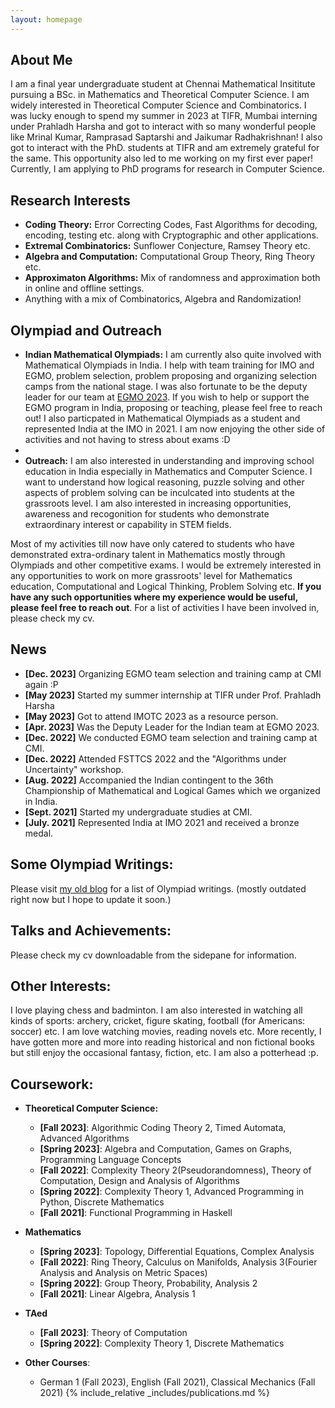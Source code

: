 ```yaml
---
layout: homepage
---
```


## About Me

I am a final year undergraduate student at Chennai Mathematical Insititute pursuing a BSc. in Mathematics and Theoretical Computer Science. I am widely interested in Theoretical Computer Science and Combinatorics. I was lucky enough to spend my summer in 2023 at TIFR, Mumbai interning under Prahladh Harsha and got to interact with so many wonderful people like Mrinal Kumar, Ramprasad Saptarshi and Jaikumar Radhakrishnan! I also got to interact with the PhD. students at TIFR and am extremely grateful for the same. This opportunity also led to me working on my first ever paper! Currently, I am applying to PhD programs for research in Computer Science.


## Research Interests

- **Coding Theory:** Error Correcting Codes, Fast Algorithms for decoding, encoding, testing etc. along with Cryptographic and other applications.
- **Extremal Combinatorics:** Sunflower Conjecture, Ramsey Theory etc.
- **Algebra and Computation:** Computational Group Theory, Ring Theory etc.
- **Approximaton Algorithms:** Mix of randomness and approximation both in online and offline settings.
- Anything with a mix of Combinatorics, Algebra and Randomization!

## Olympiad and Outreach

- **Indian Mathematical Olympiads:**  I am currently also quite involved with Mathematical Olympiads in India. I help with team training for IMO and EGMO, problem selection, problem proposing and organizing selection camps from the national stage. I was also fortunate to be the deputy leader for our team at [EGMO 2023](https://www.egmo.org/egmos/egmo12/countries/country35/). If you wish to help or support the EGMO program in India, proposing or teaching, please feel free to reach out! I also particpated in Mathematical Olympiads as a student and represented India at the IMO in 2021. I am now enjoying the other side of activities and not having to stress about exams :D
- 
- **Outreach:**  I am also interested in understanding and improving school education in India especially in Mathematics and Computer Science. I want to understand how logical reasoning, puzzle solving and other aspects of problem solving can be inculcated into students at the grassroots level. I am also interested in increasing opportunities, awareness and recogonition for students who demonstrate extraordinary interest or capability in STEM fields.
  
Most of my activities till now have only catered to students who have demonstrated extra-ordinary talent in Mathematics mostly through Olympiads and other competitive exams. I would be extremely interested in any opportunities to work on more grassroots' level for Mathematics education, Computational and Logical Thinking, Problem Solving etc. **If you have any such opportunities where my experience would be useful, please feel free to reach out**. For a list of activities I have been involved in, please check my cv.




## News
 
- **[Dec. 2023]** Organizing EGMO team selection and training camp at CMI again :P
- **[May 2023]** Started my summer internship at TIFR under Prof. Prahladh Harsha
- **[May 2023]** Got to attend IMOTC 2023 as a resource person.
- **[Apr. 2023]** Was the Deputy Leader for the Indian team at EGMO 2023.
- **[Dec. 2022]** We conducted EGMO team selection and training camp at CMI.
- **[Dec. 2022]** Attended FSTTCS 2022 and the "Algorithms under Uncertainty" workshop. 
- **[Aug. 2022]** Accompanied the Indian contingent to the 36th Championship of Mathematical and Logical Games which we organized in India.
- **[Sept. 2021]** Started my undergraduate studies at CMI.
- **[July. 2021]** Represented India at IMO 2021 and received a bronze medal.


## Some Olympiad Writings:

Please visit [my old blog](https://rgtdfg.blogspot.com/p/handouts.html) for a list of Olympiad writings. (mostly outdated right now but I hope to update it soon.)

## Talks and Achievements:
Please check my cv downloadable from the sidepane for information.

## Other Interests:
I love playing chess and badminton. I am also interested in watching all kinds of sports: archery, cricket, figure skating, football (for Americans: soccer) etc. I am love watching movies, reading novels etc. More recently, I have gotten more and more into reading historical and non fictional books but still enjoy the occasional fantasy, fiction, etc. I am also a potterhead :p. 

## Coursework:
- **Theoretical Computer Science:**
    * **[Fall 2023]**: Algorithmic Coding Theory 2, Timed Automata, Advanced Algorithms
    * **[Spring 2023]**: Algebra and Computation, Games on Graphs, Programming Language Concepts
    * **[Fall 2022]**: Complexity Theory 2(Pseudorandomness), Theory of Computation, Design and Analysis of Algorithms
    * **[Spring 2022]**: Complexity Theory 1, Advanced Programming in Python, Discrete Mathematics
    * **[Fall 2021]**: Functional Programming in Haskell 

- **Mathematics**
    * **[Spring 2023]**: Topology, Differential Equations, Complex Analysis
    * **[Fall 2022]**: Ring Theory, Calculus on Manifolds, Analysis 3(Fourier Analysis and Analysis on Metric Spaces)
    * **[Spring 2022]**: Group Theory, Probability, Analysis 2
    * **[Fall 2021]**: Linear Algebra, Analysis 1

- **TAed**
    * **[Fall 2023]**: Theory of Computation
    * **[Spring 2022]**: Complexity Theory 1, Discrete Mathematics

- **Other Courses**:
    * German 1 (Fall 2023), English (Fall 2021), Classical Mechanics (Fall 2021)
{% include_relative _includes/publications.md %}